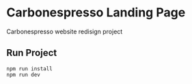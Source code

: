 # Carbonespresso Landing Page
Carbonespresso website redisign project

## Run Project
``` shell
npm run install
npm run dev
```

